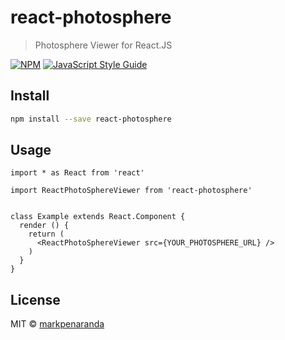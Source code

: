 # react-photosphere

> Photosphere Viewer for React.JS

[![NPM](https://img.shields.io/npm/v/react-photosphere.svg)](https://www.npmjs.com/package/react-photosphere) [![JavaScript Style Guide](https://img.shields.io/badge/code_style-standard-brightgreen.svg)](https://standardjs.com)

## Install

```bash
npm install --save react-photosphere
```

## Usage

```tsx
import * as React from 'react'

import ReactPhotoSphereViewer from 'react-photosphere'


class Example extends React.Component {
  render () {
    return (
      <ReactPhotoSphereViewer src={YOUR_PHOTOSPHERE_URL} />
    )
  }
}
```

## License

MIT © [markpenaranda](https://github.com/markpenaranda)
